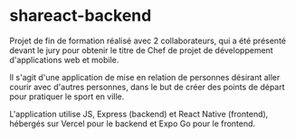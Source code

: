 # shareact-backend

Projet de fin de formation réalisé avec 2 collaborateurs, qui a été présenté devant le jury
pour obtenir le titre de Chef de projet de développement d'applications web et mobile.

Il s'agit d'une application de mise en relation de personnes désirant aller courir avec d'autres personnes,
dans le but de créer des points de départ pour pratiquer le sport en ville.

L'application utilise JS, Express (backend) et React Native (frontend),
hébergés sur Vercel pour le backend et Expo Go pour le frontend.
